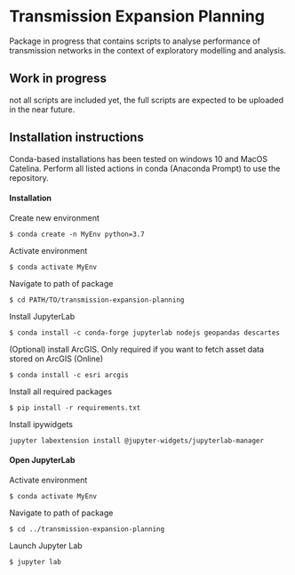 # Transmission Expansion Planning
Package in progress that contains scripts to analyse performance of transmission networks in
the context of exploratory modelling and analysis.

## Work in progress
not all scripts are included yet, the full scripts are expected to be uploaded in the near future.

## Installation instructions
Conda-based installations has been tested on windows 10 and MacOS Catelina.
Perform all listed actions in conda (Anaconda Prompt) to use the repository.

#### Installation
Create new environment
````
$ conda create -n MyEnv python=3.7
````
Activate environment
````
$ conda activate MyEnv
````
Navigate to path of package
````
$ cd PATH/TO/transmission-expansion-planning
````
Install JupyterLab
````
$ conda install -c conda-forge jupyterlab nodejs geopandas descartes
````
(Optional) install ArcGIS. Only required if you want to fetch asset data stored on ArcGIS (Online)
````
$ conda install -c esri arcgis
````
Install all required packages
````
$ pip install -r requirements.txt
````
Install ipywidgets
````
jupyter labextension install @jupyter-widgets/jupyterlab-manager
````

#### Open JupyterLab

Activate environment
````
$ conda activate MyEnv
````
Navigate to path of package
````
$ cd ../transmission-expansion-planning
````
Launch Jupyter Lab
````
$ jupyter lab
````
